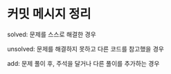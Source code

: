 # 커밋 메시지 정리

solved: 문제를 스스로 해결한 경우

unsolved: 문제를 해결하지 못하고 다른 코드를 참고했을 경우

add: 문제 풀이 후, 주석을 달거나 다른 풀이를 추가하는 경우
